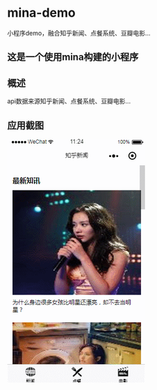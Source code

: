 # mina-demo
小程序demo，融合知乎新闻、点餐系统、豆瓣电影...


## 这是一个使用mina构建的小程序 
## 概述
api数据来源知乎新闻、点餐系统、豆瓣电影...

## 应用截图

![截图](https://github.com/coolivan/mina-demo/blob/master/demo.gif)
